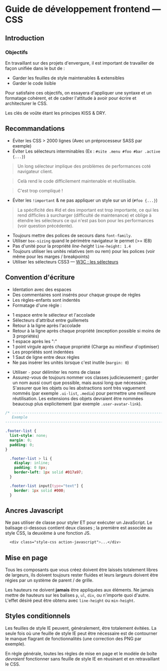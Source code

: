 # Guide de développement frontend &mdash; CSS

## Introduction

### Objectifs

En travaillant sur des projets d'envergure, il est important de travailler de
façon unifiée dans le but de :

* Garder les feuilles de style maintenables & extensibles
* Garder le code lisible

Pour satisfaire ces objectifs, on essayera d'appliquer une syntaxe et un
formatage cohérent, et de cadrer l'attitude à avoir pour écrire et architecturer
le CSS.

Les clés de voûte étant les principes KISS & DRY.





## Recommandations

* Éviter les CSS > 2000 lignes (Avec un préprocesseur SASS par exemple)
* Éviter Les sélecteurs interminables (Ex : `#site .menu #foo #bar .active {...}`)
> Un long sélecteur implique des problèmes de performances coté navigateur client.

> Celà rend le code difficilement maintenable et réutilisable.

> C'est trop compliqué !

* Éviter les `!important` & ne pas appliquer un style sur un id (`#foo {...}`)
> La spécificité des #id et des important est trop importante, ce qui les rend
> difficiles à surcharger (difficulté de maintenance) et oblige à étendre les
> sélecteurs ce qui n'est pas bon pour les performances (voir question précédente).

* Toujours mettre des polices de secours dans `font-family`.
* Utiliser `box-sizing` quand le périmètre navigateur le permet (>= IE8)
* Pas d'unité pour la propriété _line-height_ `line-height: 1.4`
* Toujours utiliser les unités relatives (em ou rem) pour les polices
(voir même pour les marges / breakpoints)
* Utiliser les sélecteurs CSS3 &mdash; [W3C : les sélecteurs](http://www.w3.org/TR/css3-selectors/#selectors)



## Convention d'écriture

* Identation avec des espaces
* Des commentaires sont insérés pour chaque groupe de règles
* Les règles-enfants sont indentés
* Formatage d'une règle :
 - 1 espace entre le sélecteur et l'accolade
 - Sélecteurs d'attribut entre guillemets
 - Retour à la ligne après l'accolade
 - Retour à la ligne après chaque propriété (exception possible si moins de 3 propriétés)
 - 1 espace après les ":"
 - 1 point virgule aprés chaque propriété (Charge au minifieur d'optimiser)
 - Les propriétés sont indentées
 - 1 Saut de ligne entre deux règles
 - Ne pas insérer les unités lorsque c'est inutile (`margin: 0`)
* Utiliser `-` pour délimiter les noms de classe
* Assurez-vous de toujours nommer vos classes judicieusement ; garder un nom
aussi court que possible, mais aussi long que nécessaire. S'assurer que les
objets ou les abstractions sont très vaguement nommés (par exemple `.ui-list`,
`.media`) pour permettre une meilleure réutilisation. Les extensions des objets
devraient être nommées beaucoup plus explicitement (par exemple `.user-avatar-link`).



```css
/* -----------------------------------------------------------------------------
   Exemple
----------------------------------------------------------------------------- */

.footer-list {
  list-style: none;
  margin: 0;
  padding: 0;
}

  .footer-list > li {
    display: inline;
    padding: 0 8px;
    border-left: 1px solid #017a97;
  }

  .footer-list input[type="text"] {
    border: 1px solid #000;
  }
```





## Ancres Javascript

Ne pas utiliser de classe pour styler ET pour exécuter un JavaScript.
Le balisage ci-dessous contient deux classes ; la première est associée au style
CSS, la deuxième à une fonction JS.

```css
  <div class="style-css action-javascript">...</div>
```


## Mise en page

Tous les composants que vous créez doivent être laissés totalement libres de
largeurs, ils doivent toujours rester fluides et leurs largeurs doivent être
régies par un système de parent / de grille.

Les hauteurs ne doivent **jamais** être appliquées aux éléments.
Ne jamais mettre de hauteurs sur les balises `p`, `ul`, `div`, ou n'importe
quoi d'autre.
L'effet désiré peut être obtenu avec `line-height` ou `min-height`.



## Styles conditionnels

Les feuilles de style IE peuvent, généralement, être totalement évitées. La
seule fois où une feuille de style IE peut être nécessaire est de contourner
le manque flagrant de fonctionnalités (une correction des PNG par exemple).

En règle générale, toutes les règles de mise en page et le modèle de boîte
_devraient_ fonctionner sans feuille de style IE en réusinant et en
retravaillant le CSS.


